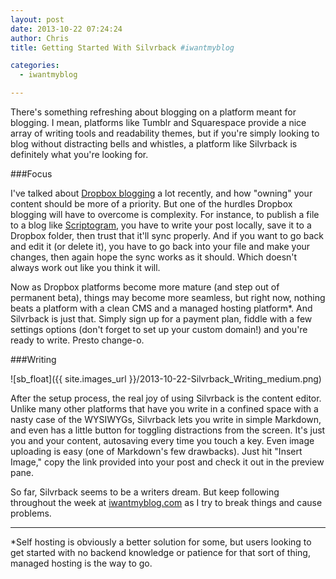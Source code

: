 ```yaml
---
layout: post
date: 2013-10-22 07:24:24
author: Chris
title: Getting Started With Silvrback #iwantmyblog

categories:
  - iwantmyblog

---
```


<!-- excerpt -->

There's something refreshing about blogging on a platform meant for blogging. I mean, platforms like Tumblr and Squarespace provide a nice array of writing tools and readability themes, but if you're simply looking to blog without distracting bells and whistles, a platform like Silvrback is definitely what you're looking for. 

<!-- /excerpt -->

###Focus

I've talked about [Dropbox blogging](https://iwantmyname.com/blog/2013/09/own-your-content-the-rise-of-dropbox-blogging.html) a lot recently, and how "owning" your content should be more of a priority. But one of the hurdles Dropbox blogging will have to overcome is complexity. For instance, to publish a file to a blog like [Scriptogram](https://iwantmyname.com/blog/2013/10/using-scriptogram-the-normal-way-and-with-mou-iwantmyblog.html), you have to write your post locally, save it to a Dropbox folder, then trust that it'll sync properly. And if you want to go back and edit it (or delete it), you have to go back into your file and make your changes, then again hope the sync works as it should. Which doesn't always work out like you think it will.

Now as Dropbox platforms become more mature (and step out of permanent beta), things may become more seamless, but right now, nothing beats a platform with a clean CMS and a managed hosting platform*. And Silvrback is just that. Simply sign up for a payment plan, fiddle with a few settings options (don't forget to set up your custom domain!) and you're ready to write. Presto change-o.

###Writing

![sb_float]({{ site.images_url }}/2013-10-22-Silvrback_Writing_medium.png)

After the setup process, the real joy of using Silvrback is the content editor. Unlike many other platforms that have you write in a confined space with a nasty case of the WYSIWYGs, Silvrback lets you write in simple Markdown, and even has a little button for toggling distractions from the screen. It's just you and your content, autosaving every time you touch a key. Even image uploading is easy (one of Markdown's few drawbacks). Just hit "Insert Image," copy the link provided into your post and check it out in the preview pane. 

So far, Silvrback seems to be a writers dream. But keep following throughout the week at [iwantmyblog.com](http://iwantmyblog.com/) as I try to break things and cause problems.

***

*Self hosting is obviously a better solution for some, but users looking to get started with no backend knowledge or patience for that sort of thing, managed hosting is the way to go.
